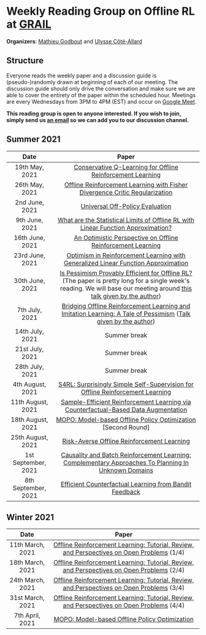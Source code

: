 # Weekly Reading Group on Offline RL at [GRAIL](https://grail.ift.ulaval.ca/)

**Organizers**: [Mathieu Godbout](mailto:mathieu.godbout.3@ulaval.ca) and [Ulysse Côté-Allard](mailto:ulysseca@uio.no)

## Structure

Everyone reads the weekly paper and a discussion guide is (pseudo-)randomly drawn at beginning of each of our meeting. 
The discussion guide should only drive the conversation and make sure we are able to cover the entirety of the paper within the scheduled hour.
Meetings are every Wednesdays from 3PM to 4PM (EST) and occur on [Google Meet](https://meet.google.com/cjz-kyhh-mox).

**This reading group is open to anyone interested. If you wish to join, simply send us [an email](mailto:mathieu.godbout.3@ulaval.ca) so we can add you to our discussion channel.**

## Summer 2021

|       Date       | Paper |
|:----------------:|:------------------------------------------------------------:|
|19th May, 2021 | [Conservative Q-Learning for Offline Reinforcement Learning](https://arxiv.org/abs/2006.04779) | 
|26th May, 2021 | [Offline Reinforcement Learning with Fisher Divergence Critic Regularization](https://arxiv.org/abs/2103.08050) | 
|2nd June, 2021 | [Universal Off-Policy Evaluation](https://arxiv.org/abs/2104.12820) | 
|9th June, 2021 | [What are the Statistical Limits of Offline RL with Linear Function Approximation?](https://arxiv.org/abs/2010.11895) | 
|16th June, 2021 | [An Optimistic Perspective on Offline Reinforcement Learning](https://arxiv.org/abs/1907.04543) | 
|23rd June, 2021 | [Optimism in Reinforcement Learning with Generalized Linear Function Approximation](https://arxiv.org/abs/1912.04136) | 
|30th June, 2021 | [Is Pessimism Provably Efficient for Offline RL?](https://arxiv.org/abs/2012.15085) (The paper is pretty long for a single week's reading. We will base our meeting around [this talk given by the author](https://www.youtube.com/watch?v=vo6HZUDXE1w)) | 
|7th July, 2021 | [Bridging Offline Reinforcement Learning and Imitation Learning: A Tale of Pessimism](https://arxiv.org/abs/2103.12021) ([Talk given by the author](https://www.youtube.com/watch?v=oK0iPImC6KI))| 
|14th July, 2021 | Summer break | 
|21st July, 2021 | Summer break |
|28th July, 2021 | Summer break |
|4th August, 2021 | [S4RL: Surprisingly Simple Self-Supervision for Offline Reinforcement Learning](https://arxiv.org/abs/2103.06326) | 
|11th August, 2021 | [Sample-Efficient Reinforcement Learning via Counterfactual-Based Data Augmentation](https://arxiv.org/abs/2012.09092) | 
|18th August, 2021 | [MOPO: Model-based Offline Policy Optimization](https://arxiv.org/abs/2005.13239) [Second Round]| 
|25th August, 2021 | [Risk-Averse Offline Reinforcement Learning](https://arxiv.org/abs/2102.05371) | 
|1st September, 2021 | [Causality and Batch Reinforcement Learning: Complementary Approaches To Planning In Unknown Domains](https://arxiv.org/abs/2006.02579) | 
|8th September, 2021 | [Efficient Counterfactual Learning from Bandit Feedback](https://arxiv.org/abs/1809.03084) | 

## Winter 2021

|       Date       | Paper |
|:----------------:|:------------------------------------------------------------:|
|11th March, 2021 | [Offline Reinforcement Learning: Tutorial, Review, and Perspectives on Open Problems](https://arxiv.org/abs/2005.01643) (1/4) | 
|18th March, 2021 | [Offline Reinforcement Learning: Tutorial, Review, and Perspectives on Open Problems](https://arxiv.org/abs/2005.01643) (2/4) | 
|24th March, 2021 | [Offline Reinforcement Learning: Tutorial, Review, and Perspectives on Open Problems](https://arxiv.org/abs/2005.01643) (3/4) | 
|31st March, 2021 | [Offline Reinforcement Learning: Tutorial, Review, and Perspectives on Open Problems](https://arxiv.org/abs/2005.01643) (4/4) | 
|7th April, 2021 | [MOPO: Model-based Offline Policy Optimization](https://arxiv.org/abs/2005.13239) | 
